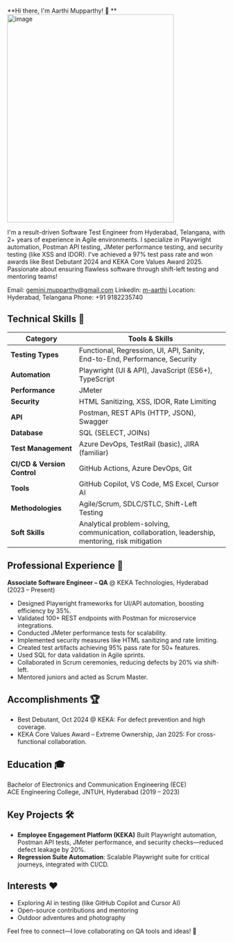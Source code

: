 **Hi there, I'm Aarthi Mupparthy! 👋
**
<img width="384" height="480" alt="image" src="https://github.com/user-attachments/assets/3f99009d-bc2d-4b2f-b810-3d52c8e27df2" />

I'm a result-driven Software Test Engineer from Hyderabad, Telangana, with 2+ years of experience in Agile environments. I specialize in Playwright automation, Postman API testing, JMeter performance testing, and security testing (like XSS and IDOR). I've achieved a 97% test pass rate and won awards like Best Debutant 2024 and KEKA Core Values Award 2025. Passionate about ensuring flawless software through shift-left testing and mentoring teams!

Email: gemini.mupparthy@gmail.com
LinkedIn: [m-aarthi](https://www.linkedin.com/in/m-aarthi)
Location: Hyderabad, Telangana
Phone: +91 9182235740

## Technical Skills 🚀

| Category | Tools & Skills |
|----------|---------------|
| **Testing Types**             | Functional, Regression, UI, API, Sanity, End-to-End, Performance, Security |
| **Automation**                | Playwright (UI & API), JavaScript (ES6+), TypeScript |
| **Performance**               | JMeter |
| **Security**                  | HTML Sanitizing, XSS, IDOR, Rate Limiting |
| **API**                       | Postman, REST APIs (HTTP, JSON), Swagger |
| **Database**                  | SQL (SELECT, JOINs) |
| **Test Management**           | Azure DevOps, TestRail (basic), JIRA (familiar) |
| **CI/CD & Version Control**   | GitHub Actions, Azure DevOps, Git |
| **Tools**                     | GitHub Copilot, VS Code, MS Excel, Cursor AI |
| **Methodologies**             | Agile/Scrum, SDLC/STLC, Shift-Left Testing |
| **Soft Skills**               | Analytical problem-solving, communication, collaboration, leadership, mentoring, risk mitigation |

## Professional Experience 💼

**Associate Software Engineer – QA** @ KEKA Technologies, Hyderabad (2023 – Present)  
- Designed Playwright frameworks for UI/API automation, boosting efficiency by 35%.  
- Validated 100+ REST endpoints with Postman for microservice integrations.  
- Conducted JMeter performance tests for scalability.  
- Implemented security measures like HTML sanitizing and rate limiting.  
- Created test artifacts achieving 95% pass rate for 50+ features.  
- Used SQL for data validation in Agile sprints.  
- Collaborated in Scrum ceremonies, reducing defects by 20% via shift-left.  
- Mentored juniors and acted as Scrum Master.  

## Accomplishments 🏆

- Best Debutant, Oct 2024 @ KEKA: For defect prevention and high coverage.  
- KEKA Core Values Award – Extreme Ownership, Jan 2025: For cross-functional collaboration.  


## Education 🎓

Bachelor of Electronics and Communication Engineering (ECE)  
ACE Engineering College, JNTUH, Hyderabad (2019 – 2023)  

## Key Projects 🛠️

- **Employee Engagement Platform (KEKA)**
   Built Playwright automation, Postman API tests, JMeter performance, and security checks—reduced defect leakage by 20%. 
- **Regression Suite Automation**: Scalable Playwright suite for critical journeys, integrated with CI/CD. 

## Interests ❤️

- Exploring AI in testing (like GitHub Copilot and Cursor AI)  
- Open-source contributions and mentoring  
- Outdoor adventures and photography  

Feel free to connect—I love collaborating on QA tools and ideas! 🌟
